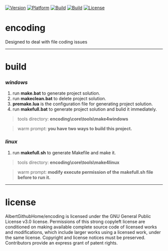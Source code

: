 [![Version](https://img.shields.io/badge/version-0.2.0-green.svg)](https://github.com/AlbertGithubHome/encoding/releases/tag/v0.2.0)
[![Platform](https://img.shields.io/badge/platform-linux%7Cwindows-lightgrey.svg)]()
[![Build](https://img.shields.io/badge/build-linux-yellow.svg)](https://github.com/AlbertGithubHome/encoding/tree/master/core/tools/make4linux)
[![Build](https://img.shields.io/badge/build-windows-yellow.svg)](https://github.com/AlbertGithubHome/encoding/tree/master/core/tools/make4windows)
[![License](https://img.shields.io/badge/license-GPL3.0-blue.svg)](https://github.com/AlbertGithubHome/encoding/blob/master/LICENSE)

# encoding
Designed to deal with file coding issues

---

# build

### *windows*

1. run **make.bat** to generate project solution.
2. run **makeclean.bat** to delete project solution.
3. **premake.lua** is the configuration file for generating project solution.
4. run **makefull.bat** to generate project solution and bulid it immediately.

>tools directory: **encoding\core\tools\make4windows**

>warm prompt: **you have two ways to build this project.**

### *linux*

1. run **makefull.sh** to generate Makefile and make it.


>tools directory: **encoding\core\tools\make4linux**

>warm prompt: **modify execute permission of the makefull.sh file before to run it.**

---

# license

AlbertGithubHome/encoding is licensed under the GNU General Public License v3.0 license. Permissions of this strong copyleft license are conditioned on making available complete source code of licensed works and modifications, which include larger works using a licensed work, under the same license. Copyright and license notices must be preserved. Contributors provide an express grant of patent rights.
